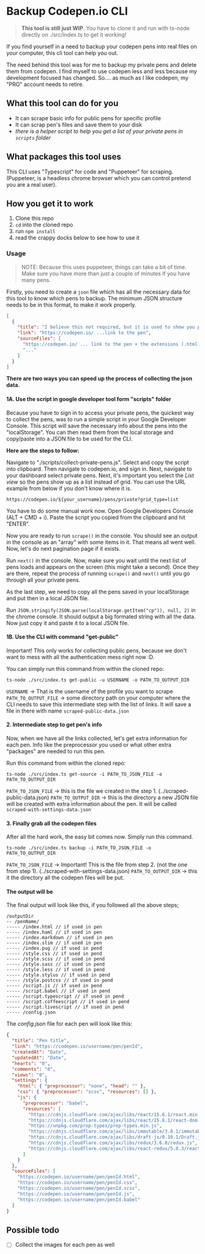 # Backup Codepen.io CLI

> **This tool is still just WIP**. You have to clone it and run with ts-node directly on ./src/index.ts to get it working!

If you find yourself in a need to backup your codepen pens into real files on your computer, this cli tool can help you out.

The need behind this tool was for me to backup my private pens and delete them from codepen.
I find myself to use codepen less and less because my development focused has changed.
So.... as much as I like codepen, my "PRO" account needs to retire.

## What this tool can do for you

- It can scrape basic info for public pens for specific profile
- It can scrap pen's files and save them to your disk
- _there is a helper script to help you get a list of your private pens in `scripts` folder_

## What packages this tool uses

This CLI uses "Typescript" for code and "Puppeteer" for scraping. (Puppeteer, is a headless chrome browser which you can control pretend you are a real user).

## How you get it to work

1. Clone this repo
2. `cd` into the cloned repo
3. run `npm install`
4. read the crappy docks below to see how to use it

### Usage

> NOTE: Because this uses puppeteer, things can take a bit of time. Make sure you have more than just a couple of minutes if you have many pens.

Firstly, you need to create a `json` file which has all the necessary data for this tool to know which pens to backup.
The minimum JSON structure needs to be in this format, to make it work properly.

```json
[
  {
    "title": "I believe this not required, but it is used to show you progress in terminal",
    "link": "https://codepen.io/ ...link to the pen",
    "sourceFiles": [
      "https://codepen.io/ ... link to the pen + the extensions (.html|.css|.js)",
      "..."
    ]
  }
]
```

**There are two ways you can speed up the process of collecting the json data.**

#### 1A. Use the script in google developer tool form "scripts" folder

Because you have to sign in to access your private pens, the quickest way to collect the pens, was to run a simple script in your Google Developer Console. This script will save the necessary info about the pens into the "localStorage". You can then read them from the local storage and copy/paste into a JSON file to be used for the CLI.

**Here are the steps to follow:**

Navigate to "./scripts/collect-private-pens.js". Select and copy the script into clipboard.
Then navigate to codepen.io, and sign in. Next, navigate to your dashboard select private pens. Next, it's important you select the _List view_ so the pens show up as a list instead of grid. You can use the URL example from below if you don't know where it is.

`https://codepen.io/${your_username}/pens/private?grid_type=list`

You have to do some manual work now. Open Google Developers Console (ALT + CMD + i).
Paste the script you copied from the clipboard and hit "ENTER".

Now you are ready to run `scrape()` in the console. You should see an output in the console as an "array" with some items in it. That means all went well. Now, let's do next pagination page if it exists.

Run `next()` in the console. Now, make sure you wait until the next list of pens loads and appears on the screen (this might take a second). Once they are there, repeat the process of running `scrape()` and `next()` until you go through all your private pens.

As the last step, we need to copy all the pens saved in your localStorage and put then in a local JSON file.

Run `JSON.stringify(JSON.parse(localStorage.getItem("cp")), null, 2)` in the chrome console. It should output a big formated string with all the data. Now just copy it and paste it to a local JSON file.

#### 1B. Use the CLI with command "get-public"

Important! This only works for collecting public pens, because we don't want to mess with all the authentication mess right now :D.

You can simply run this command from within the cloned repo:

```cli
ts-node ./src/index.ts get-public -u USERNAME -o PATH_TO_OUTPUT_DIR
```

`USERNAME` -> That is the username of the profile you want to scrape
`PATH_TO_OUTPUT_FILE` -> some directory path on your computer where the CLI needs to save this intermediate step with the list of links. It will save a file in there with name `scraped-public-data.json`

#### 2. Intermediate step to get pen's info

Now, when we have all the links collected, let's get extra information for each pen. Info like the preprocessor you used or what other extra "packages" are needed to run this pen.

Run this command from within the cloned repo:

```cli
ts-node ./src/index.ts get-source -i PATH_TO_JSON_FILE -o PATH_TO_OUTPUT_DIR
```

`PATH_TO_JSON_FILE` -> this is the file we created in the step 1. (../scraped-public-data.json)
`PATH_TO_OUTPUT_DIR` -> this is the directory a new JSON file will be created with extra information about the pen. It will be called `scraped-with-settings-data.json`

#### 3. Finally grab all the codepen files

After all the hard work, the easy bit comes now.
Simply run this command.

```cli
ts-node ./src/index.ts backup -i PATH_TO_JSON_FILE -o PATH_TO_OUTPUT_DIR
```

`PATH_TO_JSON_FILE` -> Important! This is the file from step 2. (not the one from step 1). (../scraped-with-settings-data.json)
`PATH_TO_OUTPUT_DIR` -> this it the directory all the codepen files will be put.

#### The output will be

The final output will look like this, if you followed all the above steps;

```
/outputDir
-- /penName/
----- /index.html // if used in pen
----- /index.haml // if used in pen
----- /index.markdown // if used in pen
----- /index.slim // if used in pen
----- /index.pug // if used in pend
----- /style.css // if used in pend
----- /style.scss // if used in pend
----- /style.sass // if used in pend
----- /style.less // if used in pend
----- /style.stylus // if used in pend
----- /style.postcss // if used in pend
----- /script.js // if used in pend
----- /script.babel // if used in pend
----- /script.typescript // if used in pend
----- /script.coffeescript // if used in pend
----- /script.livescript // if used in pend
----- /config.json
```

The _config.json_ file for each pen will look like this:

```json
{
  "title": "Pen title",
  "link": "https://codepen.io/username/pen/penId",
  "createdAt": "Date",
  "updatedAt": "Date",
  "hearts": "0",
  "comments": "0",
  "views": "0",
  "settings": {
    "html": { "preprocessor": "none", "head": "" },
    "css": { "preprocessor": "scss", "resources": [] },
    "js": {
      "preprocessor": "babel",
      "resources": [
        "https://cdnjs.cloudflare.com/ajax/libs/react/15.6.1/react.min.js",
        "https://cdnjs.cloudflare.com/ajax/libs/react/15.6.1/react-dom.min.js",
        "https://unpkg.com/prop-types/prop-types.min.js",
        "https://cdnjs.cloudflare.com/ajax/libs/immutable/3.8.1/immutable.js",
        "https://cdnjs.cloudflare.com/ajax/libs/draft-js/0.10.1/Draft.js",
        "https://cdnjs.cloudflare.com/ajax/libs/redux/3.6.0/redux.js",
        "https://cdnjs.cloudflare.com/ajax/libs/react-redux/5.0.3/react-redux.js"
      ]
    }
  },
  "sourceFiles": [
    "https://codepen.io/username/pen/penId.html",
    "https://codepen.io/username/pen/penId.css",
    "https://codepen.io/username/pen/penId.scss",
    "https://codepen.io/username/pen/penId.js",
    "https://codepen.io/username/pen/penId.babel"
  ]
}
```

## Possible todo

- [ ] Collect the images for each pen as well
